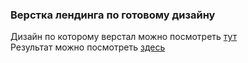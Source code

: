 ### Верстка лендинга по готовому дизайну

Дизайн по которому верстал можно посмотреть [тут](https://www.figma.com/file/AFzs1zmhV0gELLJWnRglHx/Mobile-App-Landing-Page-(Copy)?node-id=0%3A1)  
Результат можно посмотреть [здесь](http://webanatoly.github.io/examplesHTML/football/index.html)  
